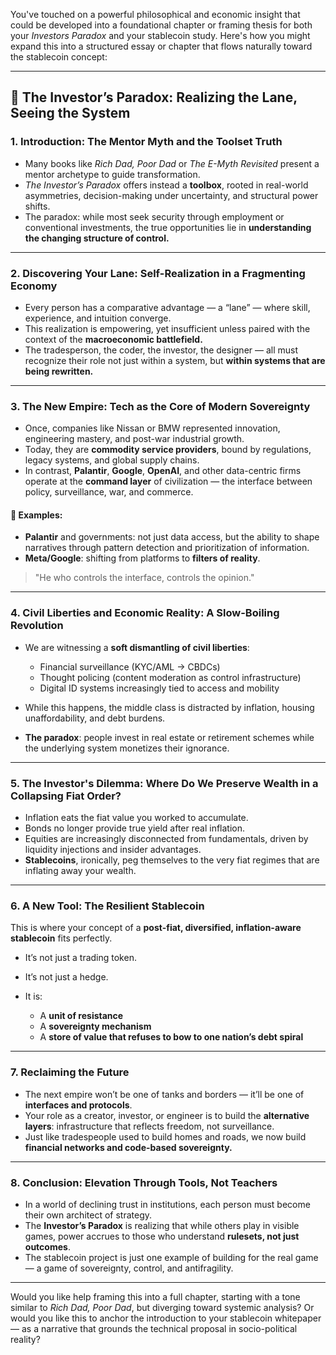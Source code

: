 You've touched on a powerful philosophical and economic insight that could be developed into a foundational chapter or framing thesis for both your *Investors Paradox* and your stablecoin study. Here's how you might expand this into a structured essay or chapter that flows naturally toward the stablecoin concept:

---

## 📖 **The Investor’s Paradox: Realizing the Lane, Seeing the System**

### **1. Introduction: The Mentor Myth and the Toolset Truth**

* Many books like *Rich Dad, Poor Dad* or *The E-Myth Revisited* present a mentor archetype to guide transformation.
* *The Investor’s Paradox* offers instead a **toolbox**, rooted in real-world asymmetries, decision-making under uncertainty, and structural power shifts.
* The paradox: while most seek security through employment or conventional investments, the true opportunities lie in **understanding the changing structure of control.**

---

### **2. Discovering Your Lane: Self-Realization in a Fragmenting Economy**

* Every person has a comparative advantage — a “lane” — where skill, experience, and intuition converge.
* This realization is empowering, yet insufficient unless paired with the context of the **macroeconomic battlefield.**
* The tradesperson, the coder, the investor, the designer — all must recognize their role not just within a system, but **within systems that are being rewritten.**

---

### **3. The New Empire: Tech as the Core of Modern Sovereignty**

* Once, companies like Nissan or BMW represented innovation, engineering mastery, and post-war industrial growth.
* Today, they are **commodity service providers**, bound by regulations, legacy systems, and global supply chains.
* In contrast, **Palantir**, **Google**, **OpenAI**, and other data-centric firms operate at the **command layer** of civilization — the interface between policy, surveillance, war, and commerce.

#### 📌 Examples:

* **Palantir** and governments: not just data access, but the ability to shape narratives through pattern detection and prioritization of information.
* **Meta/Google**: shifting from platforms to **filters of reality**.

> "He who controls the interface, controls the opinion."

---

### **4. Civil Liberties and Economic Reality: A Slow-Boiling Revolution**

* We are witnessing a **soft dismantling of civil liberties**:

  * Financial surveillance (KYC/AML → CBDCs)
  * Thought policing (content moderation as control infrastructure)
  * Digital ID systems increasingly tied to access and mobility
* While this happens, the middle class is distracted by inflation, housing unaffordability, and debt burdens.
* **The paradox**: people invest in real estate or retirement schemes while the underlying system monetizes their ignorance.

---

### **5. The Investor's Dilemma: Where Do We Preserve Wealth in a Collapsing Fiat Order?**

* Inflation eats the fiat value you worked to accumulate.
* Bonds no longer provide true yield after real inflation.
* Equities are increasingly disconnected from fundamentals, driven by liquidity injections and insider advantages.
* **Stablecoins**, ironically, peg themselves to the very fiat regimes that are inflating away your wealth.

---

### **6. A New Tool: The Resilient Stablecoin**

This is where your concept of a **post-fiat, diversified, inflation-aware stablecoin** fits perfectly.

* It’s not just a trading token.
* It’s not just a hedge.
* It is:

  * A **unit of resistance**
  * A **sovereignty mechanism**
  * A **store of value that refuses to bow to one nation’s debt spiral**

---

### **7. Reclaiming the Future**

* The next empire won’t be one of tanks and borders — it’ll be one of **interfaces and protocols**.
* Your role as a creator, investor, or engineer is to build the **alternative layers**: infrastructure that reflects freedom, not surveillance.
* Just like tradespeople used to build homes and roads, we now build **financial networks and code-based sovereignty.**

---

### **8. Conclusion: Elevation Through Tools, Not Teachers**

* In a world of declining trust in institutions, each person must become their own architect of strategy.
* The **Investor’s Paradox** is realizing that while others play in visible games, power accrues to those who understand **rulesets, not just outcomes**.
* The stablecoin project is just one example of building for the real game — a game of sovereignty, control, and antifragility.

---

Would you like help framing this into a full chapter, starting with a tone similar to *Rich Dad, Poor Dad*, but diverging toward systemic analysis? Or would you like this to anchor the introduction to your stablecoin whitepaper — as a narrative that grounds the technical proposal in socio-political reality?

